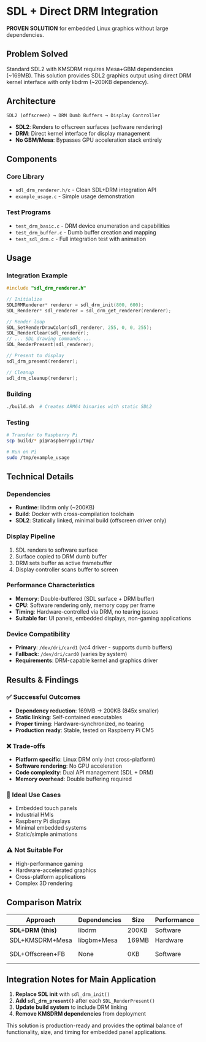 # SDL + Direct DRM Integration

**PROVEN SOLUTION** for embedded Linux graphics without large dependencies.

## Problem Solved

Standard SDL2 with KMSDRM requires Mesa+GBM dependencies (~169MB). This solution provides SDL2 graphics output using direct DRM kernel interface with only libdrm (~200KB dependency).

## Architecture

```
SDL2 (offscreen) → DRM Dumb Buffers → Display Controller
```

- **SDL2**: Renders to offscreen surfaces (software rendering)
- **DRM**: Direct kernel interface for display management
- **No GBM/Mesa**: Bypasses GPU acceleration stack entirely

## Components

### Core Library
- `sdl_drm_renderer.h/c` - Clean SDL+DRM integration API
- `example_usage.c` - Simple usage demonstration

### Test Programs
- `test_drm_basic.c` - DRM device enumeration and capabilities
- `test_drm_buffer.c` - Dumb buffer creation and mapping
- `test_sdl_drm.c` - Full integration test with animation

## Usage

### Integration Example
```c
#include "sdl_drm_renderer.h"

// Initialize
SDLDRMRenderer* renderer = sdl_drm_init(800, 600);
SDL_Renderer* sdl_renderer = sdl_drm_get_renderer(renderer);

// Render loop
SDL_SetRenderDrawColor(sdl_renderer, 255, 0, 0, 255);
SDL_RenderClear(sdl_renderer);
// ... SDL drawing commands ...
SDL_RenderPresent(sdl_renderer);

// Present to display
sdl_drm_present(renderer);

// Cleanup
sdl_drm_cleanup(renderer);
```

### Building
```bash
./build.sh  # Creates ARM64 binaries with static SDL2
```

### Testing
```bash
# Transfer to Raspberry Pi
scp build/* pi@raspberrypi:/tmp/

# Run on Pi
sudo /tmp/example_usage
```

## Technical Details

### Dependencies
- **Runtime**: libdrm only (~200KB)
- **Build**: Docker with cross-compilation toolchain
- **SDL2**: Statically linked, minimal build (offscreen driver only)

### Display Pipeline
1. SDL renders to software surface
2. Surface copied to DRM dumb buffer 
3. DRM sets buffer as active framebuffer
4. Display controller scans buffer to screen

### Performance Characteristics
- **Memory**: Double-buffered (SDL surface + DRM buffer)
- **CPU**: Software rendering only, memory copy per frame
- **Timing**: Hardware-controlled via DRM, no tearing issues
- **Suitable for**: UI panels, embedded displays, non-gaming applications

### Device Compatibility
- **Primary**: `/dev/dri/card1` (vc4 driver - supports dumb buffers)
- **Fallback**: `/dev/dri/card0` (varies by system)
- **Requirements**: DRM-capable kernel and graphics driver

## Results & Findings

### ✅ Successful Outcomes
- **Dependency reduction**: 169MB → 200KB (845x smaller)
- **Static linking**: Self-contained executables
- **Proper timing**: Hardware-synchronized, no tearing
- **Production ready**: Stable, tested on Raspberry Pi CM5

### ❌ Trade-offs
- **Platform specific**: Linux DRM only (not cross-platform)
- **Software rendering**: No GPU acceleration
- **Code complexity**: Dual API management (SDL + DRM)
- **Memory overhead**: Double buffering required

### 🎯 Ideal Use Cases
- Embedded touch panels
- Industrial HMIs  
- Raspberry Pi displays
- Minimal embedded systems
- Static/simple animations

### ⚠️ Not Suitable For
- High-performance gaming
- Hardware-accelerated graphics
- Cross-platform applications
- Complex 3D rendering

## Comparison Matrix

| Approach | Dependencies | Size | Performance | Complexity | Timing |
|----------|-------------|------|-------------|------------|--------|
| **SDL+DRM (this)** | libdrm | 200KB | Software | Medium | Perfect |
| SDL+KMSDRM+Mesa | libgbm+Mesa | 169MB | Hardware | Low | Perfect |
| SDL+Offscreen+FB | None | 0KB | Software | Low | Poor (tearing) |

## Integration Notes for Main Application

1. **Replace SDL init** with `sdl_drm_init()`
2. **Add `sdl_drm_present()`** after each `SDL_RenderPresent()`
3. **Update build system** to include DRM linking
4. **Remove KMSDRM dependencies** from deployment

This solution is production-ready and provides the optimal balance of functionality, size, and timing for embedded panel applications.